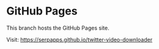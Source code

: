 # GitHub Pages

This branch hosts the GitHub Pages site.

Visit: https://serpapps.github.io/twitter-video-downloader
